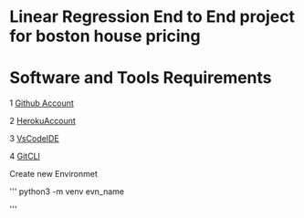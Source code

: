 # Linear Regression End to End project for boston house pricing

# Software and Tools Requirements

1 [Github Account](https://github.com/shefali98275/bostonhousepricing)

2 [HerokuAccount](https://www.heroku.com/)

3 [VsCodeIDE](https://code.visualstudio.com/)

4 [GitCLI](https://git-scm.com/docs/gitcli)


Create new Environmet

'''
python3 -m venv evn_name

'''

